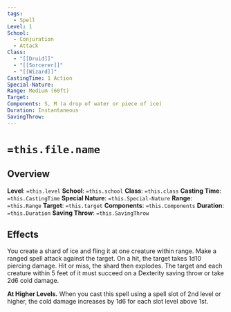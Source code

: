```yaml
---
tags:
  - Spell
Level: 1
School:
  - Conjuration
  - Attack
Class:
  - "[[Druid]]"
  - "[[Sorcerer]]"
  - "[[Wizard]]"
CastingTime: 1 Action
Special-Nature: 
Range: Medium (60ft)
Target: 
Components: S, M (a drop of water or piece of ice)
Duration: Instantaneous
SavingThrow:
---
```

# `=this.file.name`
## Overview
**Level**: `=this.level`
**School**: `=this.school`
**Class**: `=this.class`
**Casting Time**: `=this.CastingTime`
**Special Nature**: `=this.Special-Nature`
**Range**: `=this.Range`
**Target**: `=this.target`
**Components**: `=this.Components`
**Duration**: `=this.Duration`
**Saving Throw**: `=this.SavingThrow`
## Effects
You create a shard of ice and fling it at one creature within range. Make a ranged spell attack against the target. On a hit, the target takes 1d10 piercing damage. Hit or miss, the shard then explodes. The target and each creature within 5 feet of it must succeed on a Dexterity saving throw or take 2d6 cold damage.

**At Higher Levels.**
When you cast this spell using a spell slot of 2nd level or higher, the cold damage increases by 1d6 for each slot level above 1st.

